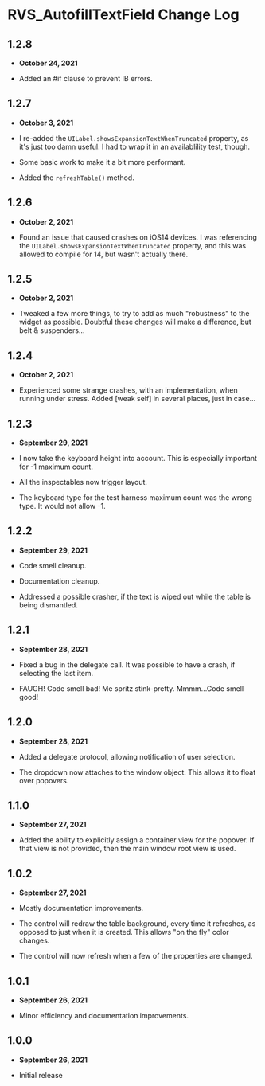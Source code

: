 # RVS_AutofillTextField Change Log

## 1.2.8

- **October 24, 2021**

- Added an #if clause to prevent IB errors.

## 1.2.7

- **October 3, 2021**

- I re-added the `UILabel.showsExpansionTextWhenTruncated` property, as it's just too damn useful. I had to wrap it in an availablility test, though.
- Some basic work to make it a bit more performant.
- Added the `refreshTable()` method.

## 1.2.6

- **October 2, 2021**

- Found an issue that caused crashes on iOS14 devices. I was referencing the `UILabel.showsExpansionTextWhenTruncated` property, and this was allowed to compile for 14, but wasn't actually there.

## 1.2.5

- **October 2, 2021**

- Tweaked a few more things, to try to add as much "robustness" to the widget as possible. Doubtful these changes will make a difference, but belt & suspenders...

## 1.2.4

- **October 2, 2021**

- Experienced some strange crashes, with an implementation, when running under stress. Added [weak self] in several places, just in case...

## 1.2.3

- **September 29, 2021**

- I now take the keyboard height into account. This is especially important for -1 maximum count.
- All the inspectables now trigger layout.
- The keyboard type for the test harness maximum count was the wrong type. It would not allow -1.

## 1.2.2

- **September 29, 2021**

- Code smell cleanup.
- Documentation cleanup.
- Addressed a possible crasher, if the text is wiped out while the table is being dismantled.

## 1.2.1

- **September 28, 2021**

- Fixed a bug in the delegate call. It was possible to have a crash, if selecting the last item.
- FAUGH! Code smell bad! Me spritz stink-pretty. Mmmm...Code smell good!

## 1.2.0

- **September 28, 2021**

- Added a delegate protocol, allowing notification of user selection.
- The dropdown now attaches to the window object. This allows it to float over popovers.

## 1.1.0

- **September 27, 2021**

- Added the ability to explicitly assign a container view for the popover. If that view is not provided, then the main window root view is used.

## 1.0.2

- **September 27, 2021**

- Mostly documentation improvements.
- The control will redraw the table background, every time it refreshes, as opposed to just when it is created. This allows "on the fly" color changes.
- The control will now refresh when a few of the properties are changed.

## 1.0.1

- **September 26, 2021**

- Minor efficiency and documentation improvements.

## 1.0.0

- **September 26, 2021**

- Initial release
